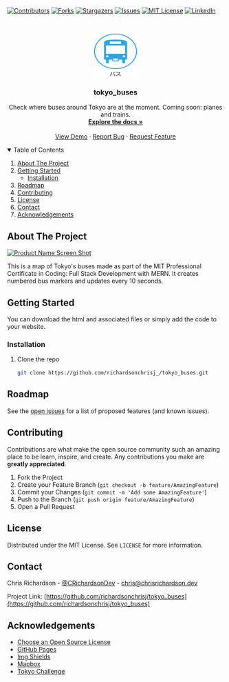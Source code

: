 [![Contributors][contributors-shield]][contributors-url]
[![Forks][forks-shield]][forks-url]
[![Stargazers][stars-shield]][stars-url]
[![Issues][issues-shield]][issues-url]
[![MIT License][license-shield]][license-url]
[![LinkedIn][linkedin-shield]][linkedin-url]

<!-- PROJECT LOGO -->
<br />
<p align="center">
  <a href="https://github.com/richardsonchrisj/tokyo_buses">
    <img src="images/logo.png" alt="Logo" width="100px" height="100px">
  </a>

  <h3 align="center">tokyo_buses</h3>

  <p align="center">
   Check where buses around Tokyo are at the moment. Coming soon: planes and trains. 
    <br />
    <a href="https://github.com/richardsonchrisj/tokyo_buses"><strong>Explore the docs »</strong></a>
    <br />
    <br />
    <a href="https://github.com/richardsonchrisj/tokyo_buses">View Demo</a>
    ·
    <a href="https://github.com/richardsonchrisj/tokyo_buses/issues">Report Bug</a>
    ·
    <a href="https://github.com/richardsonchrisj/tokyo_buses/issues">Request Feature</a>
  </p>
</p>

<!-- TABLE OF CONTENTS -->
<details open="open">
  <summary>Table of Contents</summary>
  <ol>
    <li>
      <a href="#about-the-project">About The Project</a>
    </li>
    <li>
      <a href="#getting-started">Getting Started</a>
      <ul>
         <li><a href="#installation">Installation</a></li>
      </ul>
    </li>
    <li><a href="#roadmap">Roadmap</a></li>
    <li><a href="#contributing">Contributing</a></li>
    <li><a href="#license">License</a></li>
    <li><a href="#contact">Contact</a></li>
    <li><a href="#acknowledgements">Acknowledgements</a></li>
  </ol>
</details>

<!-- ABOUT THE PROJECT -->
## About The Project

[![Product Name Screen Shot][product-screenshot]](https://chrisrichardson.dev)

This is a map of Tokyo's buses made as part of the MIT Professional Certificate in Coding: Full Stack Development with MERN. It creates numbered bus markers and updates every 10 seconds.

<!-- GETTING STARTED -->
## Getting Started

You can download the html and associated files or simply add the code to your website.

### Installation

1. Clone the repo
   ```sh
   git clone https://github.com/richardsonchrisj_/tokyo_buses.git
   ```

<!-- ROADMAP -->
## Roadmap

See the [open issues](https://github.com/richardsonchrisj/tokyo_buses/issues) for a list of proposed features (and known issues).

<!-- CONTRIBUTING -->
## Contributing

Contributions are what make the open source community such an amazing place to be learn, inspire, and create. Any contributions you make are **greatly appreciated**.

1. Fork the Project
2. Create your Feature Branch (`git checkout -b feature/AmazingFeature`)
3. Commit your Changes (`git commit -m 'Add some AmazingFeature'`)
4. Push to the Branch (`git push origin feature/AmazingFeature`)
5. Open a Pull Request

<!-- LICENSE -->
## License

Distributed under the MIT License. See `LICENSE` for more information.

<!-- CONTACT -->
## Contact

Chris Richardson - [@CRichardsonDev](https://twitter.com/CRichardsonDev) - chris@chrisrichardson.dev

Project Link: [https://github.com/richardsonchrisj/tokyo_buses](https://github.com/richardsonchrisj/tokyo_buses)

<!-- ACKNOWLEDGEMENTS -->
## Acknowledgements

* [Choose an Open Source License](https://choosealicense.com)
* [GitHub Pages](https://pages.github.com)
* [Img Shields](https://shields.io)
* [Mapbox](https://mapbox.com)
* [Tokyo Challenge](https://tokyochallenge.odpt.org/en/index.html.com)

<!-- MARKDOWN LINKS & IMAGES -->
<!-- https://www.markdownguide.org/basic-syntax/#reference-style-links -->
[contributors-shield]: https://img.shields.io/github/contributors/richardsonchrisj/tokyo_buses.svg?style=for-the-badge
[contributors-url]: https://github.com/richardsonchrisj/tokyo_buses/graphs/contributors
[forks-shield]: https://img.shields.io/github/forks/richardsonchrisj/tokyo_buses.svg?style=for-the-badge
[forks-url]: https://github.com/richardsonchrisj/tokyo_buses/network/members
[stars-shield]: https://img.shields.io/github/stars/richardsonchrisj/tokyo_buses.svg?style=for-the-badge
[stars-url]: https://github.com/richardsonchrisj/tokyo_buses/stargazers
[issues-shield]: https://img.shields.io/github/issues/richardsonchrisj/tokyo_buses.svg?style=for-the-badge
[issues-url]: https://github.com/richardsonchrisj/tokyo_buses/issues
[license-shield]: https://img.shields.io/github/license/richardsonchrisj/tokyo_buses.svg?style=for-the-badge
[license-url]: https://github.com/richardsonchrisj/tokyo_buses/blob/master/LICENSE.txt
[linkedin-shield]: https://img.shields.io/badge/-LinkedIn-black.svg?style=for-the-badge&logo=linkedin&colorB=555
[linkedin-url]: https://linkedin.com/in/richardsonchrisj
[product-screenshot]: images/screenshot.png
